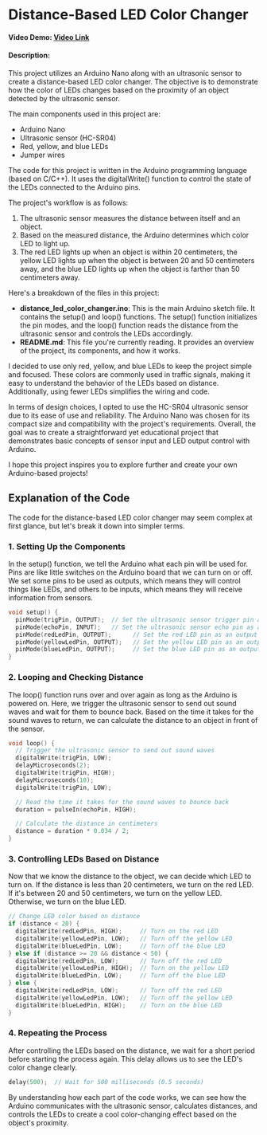 # Distance-Based LED Color Changer

#### Video Demo: [Video Link](https://www.youtube.com/watch?v=cyLgNR1naG4)

#### Description:

This project utilizes an Arduino Nano along with an ultrasonic sensor to create a distance-based LED color changer. The objective is to demonstrate how the color of LEDs changes based on the proximity of an object detected by the ultrasonic sensor.

The main components used in this project are:
- Arduino Nano
- Ultrasonic sensor (HC-SR04)
- Red, yellow, and blue LEDs
- Jumper wires

The code for this project is written in the Arduino programming language (based on C/C++). It uses the digitalWrite() function to control the state of the LEDs connected to the Arduino pins.

The project's workflow is as follows:
1. The ultrasonic sensor measures the distance between itself and an object.
2. Based on the measured distance, the Arduino determines which color LED to light up.
3. The red LED lights up when an object is within 20 centimeters, the yellow LED lights up when the object is between 20 and 50 centimeters away, and the blue LED lights up when the object is farther than 50 centimeters away.

Here's a breakdown of the files in this project:
- **distance_led_color_changer.ino**: This is the main Arduino sketch file. It contains the setup() and loop() functions. The setup() function initializes the pin modes, and the loop() function reads the distance from the ultrasonic sensor and controls the LEDs accordingly.
- **README.md**: This file you're currently reading. It provides an overview of the project, its components, and how it works.

I decided to use only red, yellow, and blue LEDs to keep the project simple and focused. These colors are commonly used in traffic signals, making it easy to understand the behavior of the LEDs based on distance. Additionally, using fewer LEDs simplifies the wiring and code.

In terms of design choices, I opted to use the HC-SR04 ultrasonic sensor due to its ease of use and reliability. The Arduino Nano was chosen for its compact size and compatibility with the project's requirements. Overall, the goal was to create a straightforward yet educational project that demonstrates basic concepts of sensor input and LED output control with Arduino.

I hope this project inspires you to explore further and create your own Arduino-based projects!

## Explanation of the Code

The code for the distance-based LED color changer may seem complex at first glance, but let's break it down into simpler terms.

### 1. Setting Up the Components
In the setup() function, we tell the Arduino what each pin will be used for. Pins are like little switches on the Arduino board that we can turn on or off. We set some pins to be used as outputs, which means they will control things like LEDs, and others to be inputs, which means they will receive information from sensors.

```cpp
void setup() {
  pinMode(trigPin, OUTPUT);  // Set the ultrasonic sensor trigger pin as an output
  pinMode(echoPin, INPUT);   // Set the ultrasonic sensor echo pin as an input
  pinMode(redLedPin, OUTPUT);      // Set the red LED pin as an output
  pinMode(yellowLedPin, OUTPUT);   // Set the yellow LED pin as an output
  pinMode(blueLedPin, OUTPUT);     // Set the blue LED pin as an output
}
```

### 2. Looping and Checking Distance
The loop() function runs over and over again as long as the Arduino is powered on. Here, we trigger the ultrasonic sensor to send out sound waves and wait for them to bounce back. Based on the time it takes for the sound waves to return, we can calculate the distance to an object in front of the sensor.

```cpp
void loop() {
  // Trigger the ultrasonic sensor to send out sound waves
  digitalWrite(trigPin, LOW);
  delayMicroseconds(2);
  digitalWrite(trigPin, HIGH);
  delayMicroseconds(10);
  digitalWrite(trigPin, LOW);

  // Read the time it takes for the sound waves to bounce back
  duration = pulseIn(echoPin, HIGH);

  // Calculate the distance in centimeters
  distance = duration * 0.034 / 2;
}
```

### 3. Controlling LEDs Based on Distance
Now that we know the distance to the object, we can decide which LED to turn on. If the distance is less than 20 centimeters, we turn on the red LED. If it's between 20 and 50 centimeters, we turn on the yellow LED. Otherwise, we turn on the blue LED.

```cpp
// Change LED color based on distance
if (distance < 20) {
  digitalWrite(redLedPin, HIGH);     // Turn on the red LED
  digitalWrite(yellowLedPin, LOW);   // Turn off the yellow LED
  digitalWrite(blueLedPin, LOW);     // Turn off the blue LED
} else if (distance >= 20 && distance < 50) {
  digitalWrite(redLedPin, LOW);      // Turn off the red LED
  digitalWrite(yellowLedPin, HIGH);  // Turn on the yellow LED
  digitalWrite(blueLedPin, LOW);     // Turn off the blue LED
} else {
  digitalWrite(redLedPin, LOW);      // Turn off the red LED
  digitalWrite(yellowLedPin, LOW);   // Turn off the yellow LED
  digitalWrite(blueLedPin, HIGH);    // Turn on the blue LED
}
```

### 4. Repeating the Process
After controlling the LEDs based on the distance, we wait for a short period before starting the process again. This delay allows us to see the LED's color change clearly.

```cpp
delay(500);  // Wait for 500 milliseconds (0.5 seconds)
```

By understanding how each part of the code works, we can see how the Arduino communicates with the ultrasonic sensor, calculates distances, and controls the LEDs to create a cool color-changing effect based on the object's proximity.

